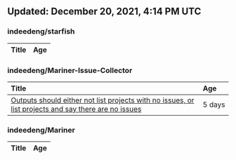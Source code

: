 ## Updated: December 20, 2021, 4:14 PM UTC


### indeedeng/starfish
|**Title**|**Age**|
|:----|:----|


### indeedeng/Mariner-Issue-Collector
|**Title**|**Age**|
|:----|:----|
|[Outputs should either not list projects with no issues, or list projects and say there are no issues](https://github.com/indeedeng/Mariner-Issue-Collector/issues/40)|5&nbsp;days|


### indeedeng/Mariner
|**Title**|**Age**|
|:----|:----|